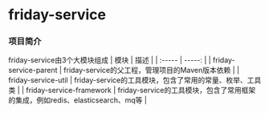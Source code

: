 # friday-service
### 项目简介
friday-service由3个大模块组成
| 模块  | 描述 |
| :----- | -----: |
| friday-service-parent |  friday-service的父工程，管理项目的Maven版本依赖  |
| friday-service-util |  friday-service的工具模块，包含了常用的常量、枚举、工具类 |
| friday-service-framework |  friday-service的工具模块，包含了常用框架的集成，例如redis、elasticsearch、mq等  |
